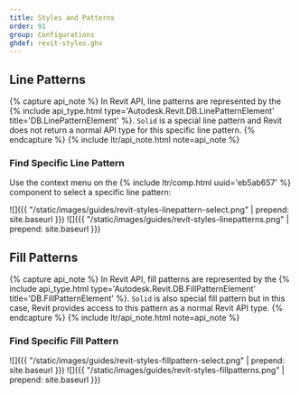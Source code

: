```yaml
---
title: Styles and Patterns
order: 91
group: Configurations
ghdef: revit-styles.ghx
---
```


## Line Patterns

{% capture api_note %}
In Revit API, line patterns are represented by the {% include api_type.html type='Autodesk.Revit.DB.LinePatternElement' title='DB.LinePatternElement' %}. `Solid` is a special line pattern and Revit does not return a normal API type for this specific line pattern.
{% endcapture %}
{% include ltr/api_note.html note=api_note %}

### Find Specific Line Pattern

Use the context menu on the {% include ltr/comp.html uuid='eb5ab657' %} component to select a specific line pattern:

![]({{ "/static/images/guides/revit-styles-linepattern-select.png" | prepend: site.baseurl }})
![]({{ "/static/images/guides/revit-styles-linepatterns.png" | prepend: site.baseurl }})

## Fill Patterns

{% capture api_note %}
In Revit API, fill patterns are represented by the {% include api_type.html type='Autodesk.Revit.DB.FillPatternElement' title='DB.FillPatternElement' %}. `Solid` is also special fill pattern but in this case, Revit provides access to this pattern as a normal Revit API type.
{% endcapture %}
{% include ltr/api_note.html note=api_note %}

### Find Specific Fill Pattern

![]({{ "/static/images/guides/revit-styles-fillpattern-select.png" | prepend: site.baseurl }})
![]({{ "/static/images/guides/revit-styles-fillpatterns.png" | prepend: site.baseurl }})
